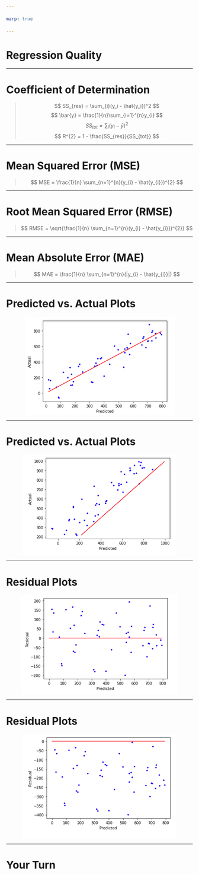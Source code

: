 ```yaml
---

marp: true

---
```


<style>
img[alt~="center"] {
  display: block;
  margin: 0 auto;
}
</style>

# Regression Quality

<!--
So far in this course, we have spent some time building and testing regression models. But how can we measure how good these models are? In this unit we will examine a few of the ways we can measure and graph the results of a regression model in order to better understand the quality of the model.
-->

---

# Coefficient of Determination

> $$ SS_{res} = \sum_{i}(y_i - \hat{y_i})^2 $$
> $$ \bar{y} = \frac{1}{n}\sum_{i=1}^{n}y_{i} $$
> $$ SS_{tot} = \sum_{i}(y_{i}-\bar{y})^2 $$
> $$ R^{2} = 1 - \frac{SS_{res}}{SS_{tot}} $$
<!--

The coefficient of determination, denoted $R^2$, is one of the most important metrics in regression. It tells us how much of the data is "explained" by the model.

Before we can define the metric itself, we need to define a few other key terms.

A residual is the difference between the target value $y_i$ and the predicted value $\hat{y_i}$. The residual sum of squares is the summation of the square of every residual in the prediction set.

The total sum of squares is the sum of the squared differences between each value $y_i$ and their mean.

Given the total sum of squares and the residual sum of squares, we can calculate the coefficient of determination $R^2$.

The $R^2$ score measures how well the actual variance from $x$-values to $y$-values is represented in the variance between the $x$-values and the predicted $\hat{y}$-values.

Typically, this score ranges from 0 to 1, where 0 is bad and 1 is a perfect mapping. However, the score can also be negative. Can you guess why?

If a line drawn horizontally through the data points performs better than your regression, then the $R^2$ score would be negative. If you see this, try again. Your model really isn't working.

For values in the range 0-1, interpreting the $R^2$ is more subjective. The closer to 0, the worse your model is at fitting the data. And generally, the closer to 1, the better. But you also don't want to overfit. This is where testing, observation, and experience come into play.
-->

---

# Mean Squared Error (MSE)

> $$ MSE = \frac{1}{n} \sum_{n=1}^{n}(y_{i} - \hat{y_{i}})^{2} $$

<!--
The mean squared error is the measure of the values that our model predicts vs. what the values actually are. The differences are calculated, squared to get rid of negatives, and summed so that the average squared error can be found.

What is a good MSE value?

The answer really depends how perfect you want your model to be. The values of MSE are a little difficult to interpret, though. Since they are the square of the error, the units don't match the units of the target in our model. This is fine for machines training the model, but it's nearly impossible to reason about afterward.

There is a solution, though.
-->

---

# Root Mean Squared Error (RMSE)

> $$ RMSE = \sqrt{\frac{1}{n} \sum_{n=1}^{n}(y_{i} - \hat{y_{i}})^{2}} $$

<!--
The root mean squared error is simply the square root of the mean squared error. It adjusts the units of the error back to the units of the target, which makes model quality much easier to reason about.

For instance, if you have a model that predicted housing prices, and it had an RMSE of 10,000, would that model be good or bad? Since houses cost in the hundreds of thousands - if not millions - of dollars, an error of $10,000 doesn't seem too bad.

What about a model that predicted average global temperatures in Celsius that had an RMSE of 8? Although 8 is much smaller than 10,000, an 8 degrees Celsius change is a big deal in terms of average temperatures. Thus, 8 is probably not an acceptable RMSE for this model.
-->

---

# Mean Absolute  Error (MAE)

> $$ MAE = \frac{1}{n} \sum_{n=1}^{n}(|y_{i} - \hat{y_{i}}|) $$

<!--
Mean absolute error is calculated similarly to mean squared error. Instead of using squaring to remove negative values, the absolute value of the difference in actual and predicted values is taken.

A benefit of MAE is that the units remain the same as that of the target.

The primary difference in MAE and MSE is that MSE squares the error, which gives larger differences in value and much higher error scores. This gives extra penalty to really bad predictions.
-->

---

# Predicted vs. Actual Plots

![center](res/predicted_vs_actual.png)

<!--
There are numerous ways to visualize regression predictions, but one of the most basic is the "predicted vs. actual" plot.

In this case the data points scatter pretty evenly around the prediction-to-actual line (i.e., the line y=x, where the actual and predication are equal).

So what does a bad plot look like?

* Image name: res/predicted_vs_actual.png
  * Repo link: https://github.com/google/applied-machine-learning-intensive/tree/master/content/03_regression/03_regression_quality/res/predicted_vs_actual.png
  * Source https://github.com/google/applied-machine-learning-intensive/tree/master/content/03_regression/03_regression_quality/res/predicted_vs_actual.png by Author Google LLC under License Copyright [2020] Google LLC.
-->

---

# Predicted vs. Actual Plots

![center](res/predicted_vs_actual_positive_bias.png)

<!--
Now we have a situation where there is an obvious bias. All predictions are higher than the actual values, so the model needs to be adjusted to make smaller predictions.

* Image name: res/predicted_vs_actual_positive_bias.png
  * Repo link: https://github.com/google/applied-machine-learning-intensive/tree/master/content/03_regression/03_regression_quality/res/predicted_vs_actual_positive_bias.png
  * Source https://github.com/google/applied-machine-learning-intensive/tree/master/content/03_regression/03_regression_quality/res/predicted_vs_actual_positive_bias.png by Author Google LLC under License Copyright [2020] Google LLC.
-->

---

# Residual Plots

![center](res/residual.png)

<!--
Another helpful visualization tool is plotting the regression residuals. As a reminder, residuals are the difference between the actual values and the predicted values.

We plot residuals on the y-axis against the predicted values on the x-axis and draw a horizontal line through  y=0.

* Image name: res/residual.png
  * Repo link: https://github.com/google/applied-machine-learning-intensive/tree/master/content/03_regression/03_regression_quality/res/residual.png
  * Source https://github.com/google/applied-machine-learning-intensive/tree/master/content/03_regression/03_regression_quality/res/residual.png by Author Google LLC under License Copyright [2020] Google LLC.
-->

---

# Residual Plots

![center](res/residual_bias.png)

<!--
Cases where our predictions were too low are above the line. Cases where our predictions were too high are below the line.

In the "predicted vs. actual" section above, we plotted a case where there was a large positive bias in our predictions. Plotting the same biased data on a residual plot shows all of the residuals below the zero line.

* Image name: res/residual_bias.png
  * Repo link: https://github.com/google/applied-machine-learning-intensive/tree/master/content/03_regression/03_regression_quality/res/residual_bias.png
  * Source https://github.com/google/applied-machine-learning-intensive/tree/master/content/03_regression/03_regression_quality/res/residual_bias.png by Author Google LLC under License Copyright [2020] Google LLC.
-->

---

# Your Turn

<!--
Let's now move on to the lab portion of the unit. In this lab you'll create and interpret various measures and interpretations of regression model quality.
-->
